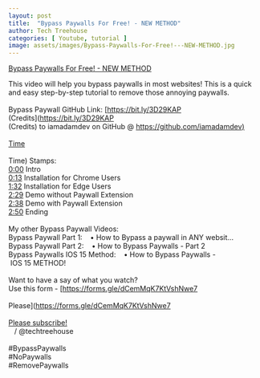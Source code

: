 ```yaml
---
layout: post
title:  "Bypass Paywalls For Free! - NEW METHOD"
author: Tech Treehouse
categories: [ Youtube, tutorial ]
image: assets/images/Bypass-Paywalls-For-Free!---NEW-METHOD.jpg
---
```


[Bypass Paywalls For Free! - NEW METHOD](https://youtube.com/watch?v=rxpFcCvf_zg)

This video will help you bypass paywalls in most websites! This is a quick and easy step-by-step tutorial to remove those annoying paywalls. <br><br>Bypass Paywall GitHub Link: [https://bit.ly/3D29KAP<br>(Credits](https://bit.ly/3D29KAP<br>(Credits) to iamadamdev on GitHub @ [https://github.com/iamadamdev)<br><br>Time](https://github.com/iamadamdev)<br><br>Time) Stamps:<br>[0:00](https://youtube.com/watch?v=rxpFcCvf_zg&t=0) Intro<br>[0:13](https://youtube.com/watch?v=rxpFcCvf_zg&t=13) Installation for Chrome Users<br>[1:32](https://youtube.com/watch?v=rxpFcCvf_zg&t=92) Installation for Edge Users<br>[2:29](https://youtube.com/watch?v=rxpFcCvf_zg&t=149) Demo without Paywall Extension<br>[2:38](https://youtube.com/watch?v=rxpFcCvf_zg&t=158) Demo with Paywall Extension<br>[2:50](https://youtube.com/watch?v=rxpFcCvf_zg&t=170) Ending<br><br>My other Bypass Paywall Videos:<br>Bypass Paywall Part 1:    • How to Bypass a paywall in ANY websit...  <br>Bypass Paywall Part 2:    • How to Bypass Paywalls - Part 2  <br>Bypass Paywalls IOS 15 Method:    • How to Bypass Paywalls - IOS 15 METHOD!  <br><br>Want to have a say of what you watch?<br>Use this form - [https://forms.gle/dCemMqK7KtVshNwe7<br><br>Please](https://forms.gle/dCemMqK7KtVshNwe7<br><br>[Please subscribe!](https://youtube.com/techtreehouse/?sub_confirmation=1)<br>   / @techtreehouse  <br><br>#BypassPaywalls<br>#NoPaywalls<br>#RemovePaywalls
